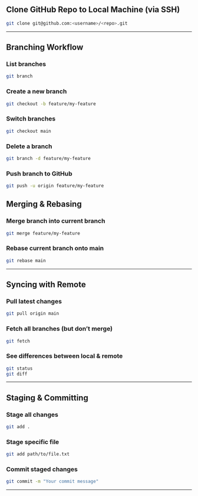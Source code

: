 ##  Clone GitHub Repo to Local Machine (via SSH)

```bash
git clone git@github.com:<username>/<repo>.git
```

---

##  Branching Workflow

### List branches
```bash
git branch
```

### Create a new branch
```bash
git checkout -b feature/my-feature
```

### Switch branches
```bash
git checkout main
```

### Delete a branch
```bash
git branch -d feature/my-feature
```

### Push branch to GitHub
```bash
git push -u origin feature/my-feature
```

##  Merging & Rebasing

### Merge branch into current branch
```bash
git merge feature/my-feature
```

### Rebase current branch onto main
```bash
git rebase main
```

---

##  Syncing with Remote

### Pull latest changes
```bash
git pull origin main
```

### Fetch all branches (but don’t merge)
```bash
git fetch
```

### See differences between local & remote
```bash
git status
git diff
```

---

##  Staging & Committing

### Stage all changes
```bash
git add .
```

### Stage specific file
```bash
git add path/to/file.txt
```

### Commit staged changes
```bash
git commit -m "Your commit message"
```

---

